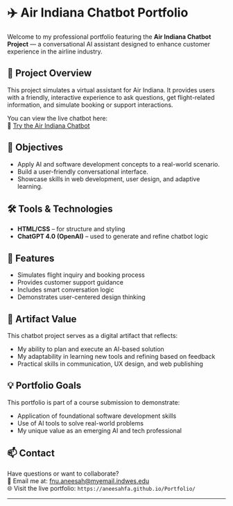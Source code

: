 # ✈️ Air Indiana Chatbot Portfolio

Welcome to my professional portfolio featuring the **Air Indiana Chatbot Project** — a conversational AI assistant designed to enhance customer experience in the airline industry.

## 📌 Project Overview

This project simulates a virtual assistant for Air Indiana. It provides users with a friendly, interactive experience to ask questions, get flight-related information, and simulate booking or support interactions.

You can view the live chatbot here:  
🔗 [Try the Air Indiana Chatbot](https://chatgpt.com/g/g-67cc7ca7566c8191a3b99cd54b7f51d1-ai-chatbot)

## 🧠 Objectives

- Apply AI and software development concepts to a real-world scenario.
- Build a user-friendly conversational interface.
- Showcase skills in web development, user design, and adaptive learning.

## 🛠️ Tools & Technologies

- **HTML/CSS** – for structure and styling
- **ChatGPT 4.0 (OpenAI)** – used to generate and refine chatbot logic

## 🚀 Features

- Simulates flight inquiry and booking process
- Provides customer support guidance
- Includes smart conversation logic
- Demonstrates user-centered design thinking

## 📝 Artifact Value

This chatbot project serves as a digital artifact that reflects:
- My ability to plan and execute an AI-based solution
- My adaptability in learning new tools and refining based on feedback
- Practical skills in communication, UX design, and web publishing

## 💡 Portfolio Goals

This portfolio is part of a course submission to demonstrate:
- Application of foundational software development skills
- Use of AI tools to solve real-world problems
- My unique value as an emerging AI and tech professional

## 📫 Contact

Have questions or want to collaborate?  
📧 Email me at: fnu.aneesah@myemail.indwes.edu  
🌐 Visit the live portfolio: `https://aneesahfa.github.io/Portfolio/`

---

